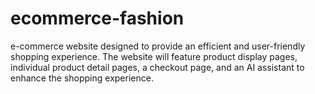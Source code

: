 # ecommerce-fashion
e-commerce website designed to provide an efficient and user-friendly shopping experience. The website will feature product display pages, individual product detail pages, a checkout page, and an AI assistant to enhance the shopping experience.
